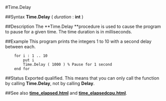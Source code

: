 
#Time.Delay

##Syntax
**Time.Delay** ( *duration* : **int** )



##Description
The **Time.Delay **procedure is used to cause the program to pause for a given time. The time duration is in milliseconds.



##Example
This program prints the integers 1 to 10 with a second delay between each.


        for i : 1 .. 10
            put i
            Time.Delay ( 1000 ) % Pause for 1 second
        end for
##Status
Exported qualified.
This means that you can only call the function by calling **Time.Delay**, not by calling **Delay**.



##See also
**[time_elapsed.html](Time.Elapsed)** and **[time_elapsedcpu.html](Time.ElapsedCPU)**.


